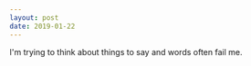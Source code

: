 ```yaml
---
layout: post
date: 2019-01-22
---
```


I'm trying to think about things to say and words often fail me.
